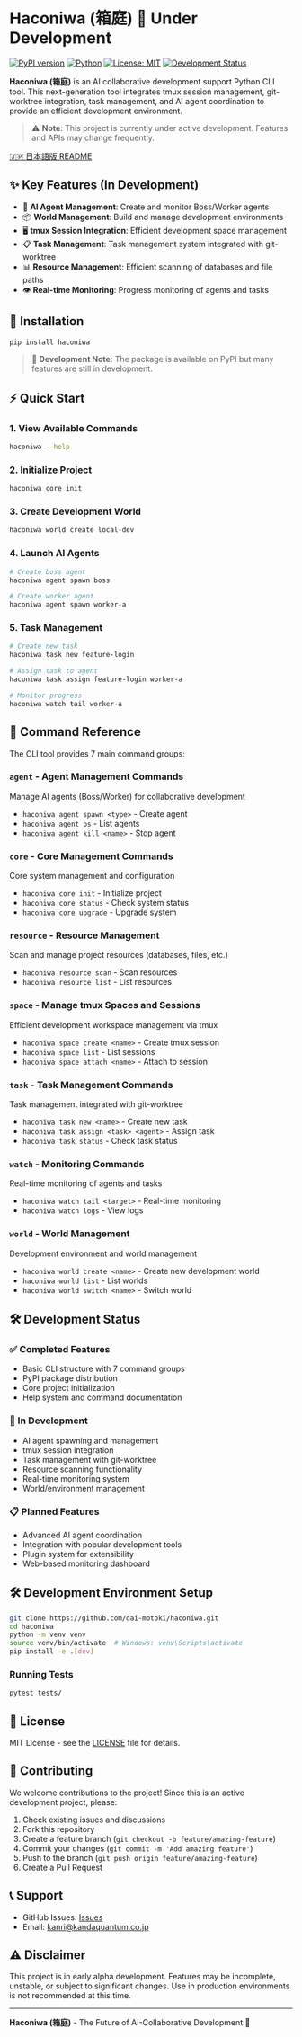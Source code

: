 # Haconiwa (箱庭) 🚧 **Under Development**

[![PyPI version](https://badge.fury.io/py/haconiwa.svg)](https://badge.fury.io/py/haconiwa)
[![Python](https://img.shields.io/badge/python-3.8+-blue.svg)](https://www.python.org/downloads/)
[![License: MIT](https://img.shields.io/badge/License-MIT-yellow.svg)](https://opensource.org/licenses/MIT)
[![Development Status](https://img.shields.io/badge/status-alpha--development-red)](https://github.com/dai-motoki/haconiwa)

**Haconiwa (箱庭)** is an AI collaborative development support Python CLI tool. This next-generation tool integrates tmux session management, git-worktree integration, task management, and AI agent coordination to provide an efficient development environment.

> ⚠️ **Note**: This project is currently under active development. Features and APIs may change frequently.

[🇯🇵 日本語版 README](README_JA.md)

## ✨ Key Features (In Development)

- 🤖 **AI Agent Management**: Create and monitor Boss/Worker agents
- 📦 **World Management**: Build and manage development environments  
- 🖥️ **tmux Session Integration**: Efficient development space management
- 📋 **Task Management**: Task management system integrated with git-worktree
- 📊 **Resource Management**: Efficient scanning of databases and file paths
- 👁️ **Real-time Monitoring**: Progress monitoring of agents and tasks

## 🚀 Installation

```bash
pip install haconiwa
```

> 📝 **Development Note**: The package is available on PyPI but many features are still in development.

## ⚡ Quick Start

### 1. View Available Commands
```bash
haconiwa --help
```

### 2. Initialize Project
```bash
haconiwa core init
```

### 3. Create Development World
```bash
haconiwa world create local-dev
```

### 4. Launch AI Agents
```bash
# Create boss agent
haconiwa agent spawn boss

# Create worker agent
haconiwa agent spawn worker-a
```

### 5. Task Management
```bash
# Create new task
haconiwa task new feature-login

# Assign task to agent
haconiwa task assign feature-login worker-a

# Monitor progress
haconiwa watch tail worker-a
```

## 📖 Command Reference

The CLI tool provides 7 main command groups:

### `agent` - Agent Management Commands
Manage AI agents (Boss/Worker) for collaborative development
- `haconiwa agent spawn <type>` - Create agent
- `haconiwa agent ps` - List agents  
- `haconiwa agent kill <name>` - Stop agent

### `core` - Core Management Commands  
Core system management and configuration
- `haconiwa core init` - Initialize project
- `haconiwa core status` - Check system status
- `haconiwa core upgrade` - Upgrade system

### `resource` - Resource Management
Scan and manage project resources (databases, files, etc.)
- `haconiwa resource scan` - Scan resources
- `haconiwa resource list` - List resources

### `space` - Manage tmux Spaces and Sessions
Efficient development workspace management via tmux
- `haconiwa space create <name>` - Create tmux session
- `haconiwa space list` - List sessions
- `haconiwa space attach <name>` - Attach to session

### `task` - Task Management Commands
Task management integrated with git-worktree
- `haconiwa task new <name>` - Create new task
- `haconiwa task assign <task> <agent>` - Assign task
- `haconiwa task status` - Check task status

### `watch` - Monitoring Commands
Real-time monitoring of agents and tasks
- `haconiwa watch tail <target>` - Real-time monitoring
- `haconiwa watch logs` - View logs

### `world` - World Management
Development environment and world management
- `haconiwa world create <name>` - Create new development world
- `haconiwa world list` - List worlds
- `haconiwa world switch <name>` - Switch world

## 🛠️ Development Status

### ✅ Completed Features
- Basic CLI structure with 7 command groups
- PyPI package distribution
- Core project initialization
- Help system and command documentation

### 🚧 In Development
- AI agent spawning and management
- tmux session integration
- Task management with git-worktree
- Resource scanning functionality
- Real-time monitoring system
- World/environment management

### 📋 Planned Features
- Advanced AI agent coordination
- Integration with popular development tools
- Plugin system for extensibility
- Web-based monitoring dashboard

## 🛠️ Development Environment Setup

```bash
git clone https://github.com/dai-motoki/haconiwa.git
cd haconiwa
python -m venv venv
source venv/bin/activate  # Windows: venv\Scripts\activate
pip install -e .[dev]
```

### Running Tests

```bash
pytest tests/
```

## 📝 License

MIT License - see the [LICENSE](LICENSE) file for details.

## 🤝 Contributing

We welcome contributions to the project! Since this is an active development project, please:

1. Check existing issues and discussions
2. Fork this repository
3. Create a feature branch (`git checkout -b feature/amazing-feature`)
4. Commit your changes (`git commit -m 'Add amazing feature'`)
5. Push to the branch (`git push origin feature/amazing-feature`)
6. Create a Pull Request

## 📞 Support

- GitHub Issues: [Issues](https://github.com/dai-motoki/haconiwa/issues)
- Email: kanri@kandaquantum.co.jp

## ⚠️ Disclaimer

This project is in early alpha development. Features may be incomplete, unstable, or subject to significant changes. Use in production environments is not recommended at this time.

---

**Haconiwa (箱庭)** - The Future of AI-Collaborative Development 🚧